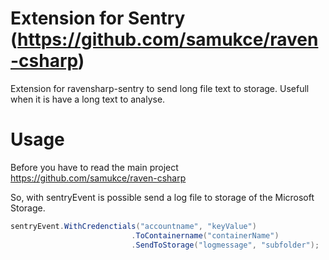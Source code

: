# Extension for Sentry (https://github.com/samukce/raven-csharp)

Extension for ravensharp-sentry to send long file text to storage.
Usefull when it is have a long text to analyse.

# Usage

Before you have to read the main project https://github.com/samukce/raven-csharp

So, with sentryEvent is possible send a log file to storage of the Microsoft Storage.

```csharp
sentryEvent.WithCredenctials("accountname", "keyValue")
                           .ToContainername("containerName")
                           .SendToStorage("logmessage", "subfolder");
```
